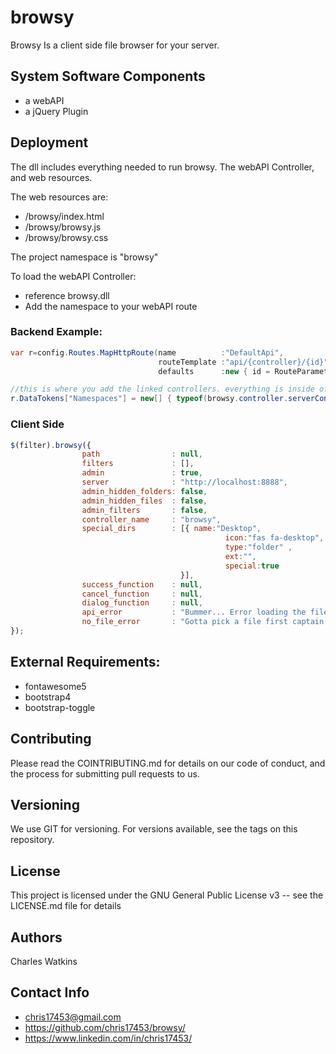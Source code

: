 # browsy
Browsy Is a client side file browser for your server. 


## System Software Components 
- a webAPI
- a jQuery Plugin


## Deployment
The dll includes everything needed to run browsy. The webAPI Controller, and web resources.

The web resources are:
- /browsy/index.html
- /browsy/browsy.js
- /browsy/browsy.css

The project namespace is "browsy"

To load the webAPI Controller:
- reference browsy.dll 
- Add the namespace to your webAPI route


### Backend Example:
```c#
var r=config.Routes.MapHttpRoute(name          :"DefaultApi",
                                 routeTemplate :"api/{controller}/{id}",
                                 defaults      :new { id = RouteParameter.Optional });

//this is where you add the linked controllers. everything is inside of the DLL
r.DataTokens["Namespaces"] = new[] { typeof(browsy.controller.serverController).Namespace };
```
### Client Side
```javascript
$(filter).browsy({
                path                : null,                              //default path for the browser
                filters             : [],                                //An array of filters for files. [".png",".jpg"]
                admin               : true,                              //turn on all admin controls
                server              : "http://localhost:8888",           //The api URL
                admin_hidden_folders: false,                             //turn on the hidden folder toggle
                admin_hidden_files  : false,                             //turn on the hidden file toggle
                admin_filters       : false,                             //turn on the filter toggle
                controller_name     : "browsy",                          //the api controller name (if you change it)
                special_dirs        : [{ name:"Desktop",                 //use this to replace all special icons and sticky folders
                                                icon:"fas fa-desktop",
                                                type:"folder" ,
                                                ext:"",
                                                special:true
                                      }],
                success_function    : null,                              //success callback
                cancel_function     : null,                              //cancel api callback
                dialog_function     : null,                              //custom call back for messages
                api_error           : "Bummer... Error loading the file browser data.",  //system error message
                no_file_error       : "Gotta pick a file first captain."                 //no selected file mesage
}); 

```
    

## External Requirements:
- fontawesome5
- bootstrap4
- bootstrap-toggle


## Contributing
Please read the COINTRIBUTING.md for details on our code of conduct, and the process for submitting pull requests to us.


## Versioning
We use GIT for versioning. For versions available, see the tags on this repository.


## License
This project is licensed under the GNU General Public License v3 -- see the LICENSE.md file for details


## Authors
Charles Watkins


## Contact Info
- chris17453@gmail.com
- https://github.com/chris17453/browsy/
- https://www.linkedin.com/in/chris17453/
